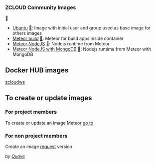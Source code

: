 ### ZCLOUD Community Images
:link:
- [Ubuntu](ubuntu-base/README.md) [:link:](https://hub.docker.com/r/zcloudws/ubuntu-base "Image repository"): Image with initial user and group used as base image for others images
- [Meteor build](meteor-tools/meteor-build/README.md) [:link:](https://hub.docker.com/r/zcloudws/meteor-build "Image repository"): Meteor for build apps inside container
- [Meteor NodeJS](meteor-tools/meteor-node-runtime/README.md) [:link:](https://hub.docker.com/r/zcloudws/meteor-node-runtime "Image repository"): Nodejs runtime from Meteor
- [Meteor NodeJS with MongoDB](meteor-tools/meteor-node-mongodb-runtime/README.md) [:link:](https://hub.docker.com/r/zcloudws/meteor-node-mongodb-runtime "Image repository"): Nodejs runtime from Meteor with
  MongoDB

## Docker HUB images
[zcloudws](https://hub.docker.com/u/zcloudws)

## To create or update images

### For project members

To create or update an image Meteor [go to](./meteor-tools/README.md) 

### For non project members

Create an image
[request](https://github.com/zcloud-ws/zcloud-community-images/issues/new?assignees=&labels=image-request&projects=&template=image-request.md&title=%5BImage+Request%5D%3A+BASE_IMAGE+-+VERSION)
version

_by [Quave](https://www.quave.com.br)_

